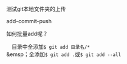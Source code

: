 测试git本地文件夹的上传

add-commit-push

如何批量add呢？

&emsp;目录中全添加`$ git add 目录名/*`  
&emsp；全添加`$ git add .`或`$ git add --all`